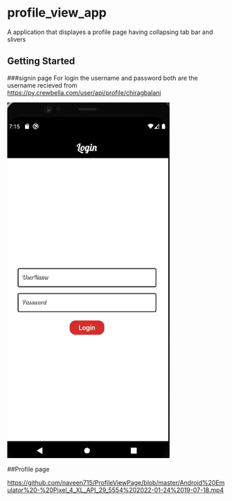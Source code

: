 # profile_view_app

A application that displayes a profile page having collapsing tab bar and slivers
## Getting Started

###signin page 
For login the username and password both are the username recieved from https://py.crewbella.com/user/api/profile/chiragbalani


![Login Image](https://github.com/naveen715/ProfileViewPage/blob/master/Screenshot%202022-01-24%20191606.png)


##Profile page

https://github.com/naveen715/ProfileViewPage/blob/master/Android%20Emulator%20-%20Pixel_4_XL_API_29_5554%202022-01-24%2019-07-18.mp4


